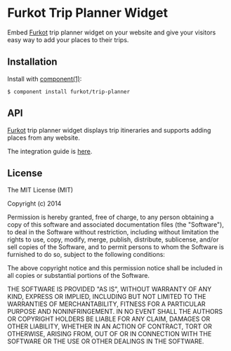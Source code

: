 
# Furkot Trip Planner Widget

  Embed [Furkot] trip planner widget on your website and give your visitors easy way to add your places to their trips.

## Installation

  Install with [component(1)](http://component.io):

    $ component install furkot/trip-planner

## API

  [Furkot] trip planner widget displays trip itineraries and supports adding places from any website.
  
  The integration guide is [here][help]. 
  
## License

  The MIT License (MIT)

  Copyright (c) 2014 <copyright holders>

  Permission is hereby granted, free of charge, to any person obtaining a copy
  of this software and associated documentation files (the "Software"), to deal
  in the Software without restriction, including without limitation the rights
  to use, copy, modify, merge, publish, distribute, sublicense, and/or sell
  copies of the Software, and to permit persons to whom the Software is
  furnished to do so, subject to the following conditions:

  The above copyright notice and this permission notice shall be included in
  all copies or substantial portions of the Software.

  THE SOFTWARE IS PROVIDED "AS IS", WITHOUT WARRANTY OF ANY KIND, EXPRESS OR
  IMPLIED, INCLUDING BUT NOT LIMITED TO THE WARRANTIES OF MERCHANTABILITY,
  FITNESS FOR A PARTICULAR PURPOSE AND NONINFRINGEMENT. IN NO EVENT SHALL THE
  AUTHORS OR COPYRIGHT HOLDERS BE LIABLE FOR ANY CLAIM, DAMAGES OR OTHER
  LIABILITY, WHETHER IN AN ACTION OF CONTRACT, TORT OR OTHERWISE, ARISING FROM,
  OUT OF OR IN CONNECTION WITH THE SOFTWARE OR THE USE OR OTHER DEALINGS IN
  THE SOFTWARE.

[Furkot]: https://trips.furkot.com
[help]: http://help.furkot.com/widgets/integrated-trip-planner.html
